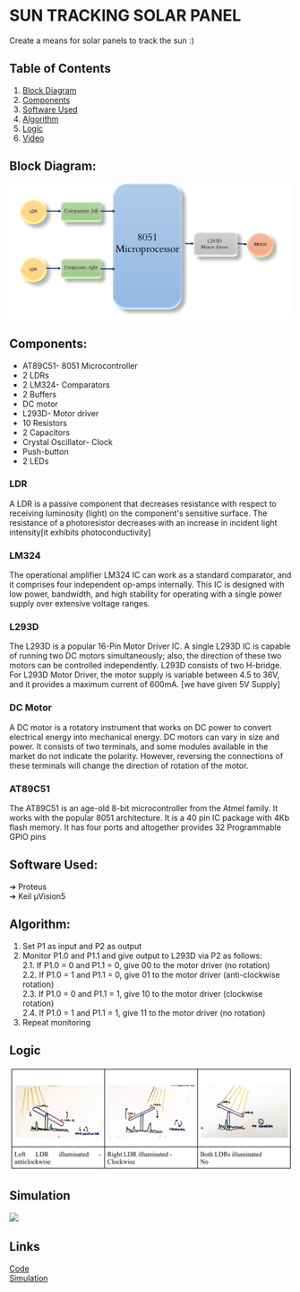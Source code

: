 # SUN TRACKING SOLAR PANEL 
 Create a means for solar panels to track the sun :)

## Table of Contents
1. [Block Diagram](#block-diagram)
2. [Components](#components)
3. [Software Used](#software-used)
4. [Algorithm](#algorithm)
5. [Logic](#logic)
6. [Video](#simulation)
## Block Diagram:
![Block Diagram](https://github.com/avaneesh2001/SUN-TRACKING-SOLAR-PANEL/blob/main/block_diagram.jpg)

## Components:
- AT89C51- 8051 Microcontroller
- 2 LDRs
- 2 LM324- Comparators
- 2 Buffers
- DC motor
- L293D- Motor driver
- 10 Resistors
- 2 Capacitors
- Crystal Oscillator- Clock
- Push-button
- 2 LEDs

### LDR
A LDR is a passive component that decreases resistance with respect to receiving luminosity (light) on the component's sensitive surface. The resistance of a photoresistor decreases with an increase in incident
light intensity[it exhibits photoconductivity]
### LM324
The operational amplifier LM324 IC can work as a standard comparator, and it comprises four independent op-amps internally. This IC is designed with low power, bandwidth, and high stability for operating with a single power supply over extensive voltage ranges.
### L293D
The L293D is a popular 16-Pin Motor Driver IC. A single L293D IC is capable of running two DC motors simultaneously; also, the direction of these two motors can be controlled independently. L293D consists of two H-bridge. For L293D Motor Driver, the motor supply is variable between 4.5 to 36V, and it provides a maximum current of 600mA. [we have given 5V Supply]
### DC Motor
A DC motor is a rotatory instrument that works on DC power to convert electrical energy into mechanical energy. DC motors can vary in size and power. It consists of two terminals, and some modules available in the market do not indicate the polarity. However, reversing the connections of these terminals will change the direction of rotation of the motor.
### AT89C51
The AT89C51 is an age-old 8-bit microcontroller from the Atmel family. It works with the popular 8051 architecture. It is a 40 pin IC package with 4Kb flash memory. It has four ports and altogether provides 32 Programmable GPIO pins
## Software Used:
➔ Proteus\
➔ Keil μVision5

## Algorithm:
1. Set P1 as input and P2 as output
2. Monitor P1.0 and P1.1 and give output to L293D via P2 as follows:\
    2.1. If P1.0 = 0 and P1.1 = 0, give 00 to the motor driver (no rotation)\
    2.2. If P1.0 = 1 and P1.1 = 0, give 01 to the motor driver (anti-clockwise rotation)\
    2.3. If P1.0 = 0 and P1.1 = 1, give 10 to the motor driver (clockwise rotation)\
    2.4. If P1.0 = 1 and P1.1 = 1, give 11 to the motor driver (no rotation)
3. Repeat monitoring

## Logic
![Logic](https://github.com/avaneesh2001/SUN-TRACKING-SOLAR-PANEL/blob/main/logic.jpg)

## Simulation
[<img src="https://img.youtube.com/vi/hjItBgSOXT4/hqdefault.jpg" >](https://youtu.be/hjItBgSOXT4 "Video of simulation")
## Links
[Code](https://github.com/avaneesh2001/SUN-TRACKING-SOLAR-PANEL/blob/main/sun_tracking_code.asm)\
[Simulation](https://github.com/avaneesh2001/SUN-TRACKING-SOLAR-PANEL/blob/main/sun_track_sim.pdsprj)